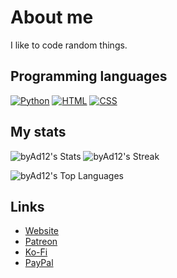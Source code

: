 # About me

I like to code random things.

## Programming languages
[![Python](https://www.quintagroup.com/++theme++quintagroup-theme/images/logo_python_section.png)](https://python.org)
[![HTML](https://img.icons8.com/material-outlined/2x/html-5.png)](https://html5.org)
[![CSS](https://www.proteusthemes.com/wp-content/uploads/2017/11/features-css-min.png)]()

## My stats
![byAd12's Stats](https://github-readme-stats.vercel.app/api?username=byAd12&theme=tokyonight&show_icons=true&hide_border=false&count_private=true)
![byAd12's Streak](https://github-readme-streak-stats.herokuapp.com/?user=byAd12&theme=tokyonight&hide_border=false)

![byAd12's Top Languages](https://github-readme-stats.vercel.app/api/top-langs/?username=byAd12&theme=tokyonight&show_icons=true&hide_border=false&layout=compact)

## Links

* [Website](https://byad12.pages.dev)
* [Patreon](https://www.patreon.com/byAd12)
* [Ko-Fi](https://ko-fi.com/byad12)
* [PayPal](https://www.paypal.com/donate/?hosted_button_id=9D8YV9UW5LYKQ)
